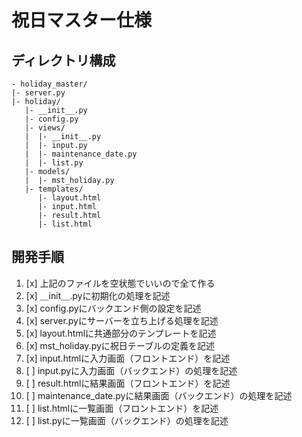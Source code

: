 # 祝日マスター仕様
## ディレクトリ構成
```
- holiday_master/
|- server.py
|- holiday/
   |- __init__.py
   |- config.py
   |- views/
   |  |- __init__.py
   |  |- input.py
   |  |- maintenance_date.py
   |  |- list.py
   |- models/
   |  |- mst_holiday.py
   |- templates/
      |- layout.html
      |- input.html
      |- result.html
      |- list.html
```
 ## 開発手順
1. [x] 上記のファイルを空状態でいいので全て作る
2. [x] ＿init＿.pyに初期化の処理を記述
3. [x] config.pyにバックエンド側の設定を記述
4. [x] server.pyにサーバーを立ち上げる処理を記述
5. [x] layout.htmlに共通部分のテンプレートを記述
6. [x] mst_holiday.pyに祝日テーブルの定義を記述
7. [x] input.htmlに入力画面（フロントエンド）を記述
8. [ ] input.pyに入力画面（バックエンド）の処理を記述
9. [ ] result.htmlに結果画面（フロントエンド）を記述
10. [ ] maintenance_date.pyに結果画面（バックエンド）の処理を記述
11. [ ] list.htmlに一覧画面（フロントエンド）を記述
12. [ ] list.pyに一覧画面（バックエンド）の処理を記述